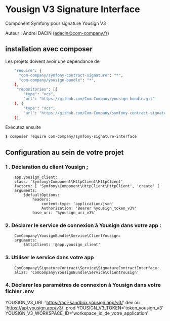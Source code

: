 # Yousign V3 Signature Interface
Component Symfony pour signature Yousign V3

Auteur : Andrei DACIN (adacin@com-company.fr)
## installation avec composer
Les projets doivent avoir une dépendance de 
```bash
    "require": {
      "com-company/symfony-contract-signature": "*",
      "com-company/yousign-bundle": "*",
    },
     "repositories": [{
        "type": "vcs",
        "url": "https://github.com/Com-Company/yousign-bundle.git"
    }, {
        "type": "vcs",
        "url": "https://github.com/Com-Company/symfony-contract-signature.git"
    }],
```

Exécutez ensuite
```bash
$ composer require com-company/symfony-signature-interface
```
## Configuration au sein de votre projet
### 1 . Déclaration du client Yousign ;


        app.yousign_client:
        class: 'Symfony\Component\HttpClient\HttpClient'
        factory: [ 'Symfony\Component\HttpClient\HttpClient', 'create' ]
        arguments:
            $defaultOptions:
                headers:
                    content-type: 'application/json'
                    Authorization: 'Bearer %yousign_token_v3%'
                base_uri: '%yousign_uri_v3%'

### 2. Déclarer le service de connexion à Yousign dans votre app : 

        ComCompany\YousignBundle\Service\ClientYousign:
        arguments:
            $httpClient: '@app.yousign_client'
### 3. Utiliser le service dans votre app

        ComCompany\SignatureContract\Service\SignatureContractInterface:
        alias: 'ComCompany\YousignBundle\Service\ClientYousign'

### 4. Déclarer les paramètres de connexion à Yousign dans votre fichier .env

YOUSIGN_V3_URI='https://api-sandbox.yousign.app/v3/' dev ou 'https://api.yousign.app/v3/' prod 
YOUSIGN_V3_TOKEN='token_yousign_v3'
YOUSIGN_V3_WORKSPACE_ID='workspace_id_de_votre_application'